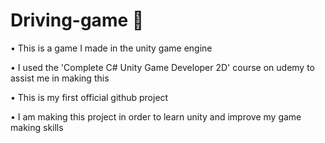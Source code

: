 # Driving-game 🚗
• This is a game I made in the unity game engine

• I used the 'Complete C# Unity Game Developer 2D' course on udemy to assist me in making this

• This is my first official github project

• I am making this project in order to learn unity and improve my game making skills
